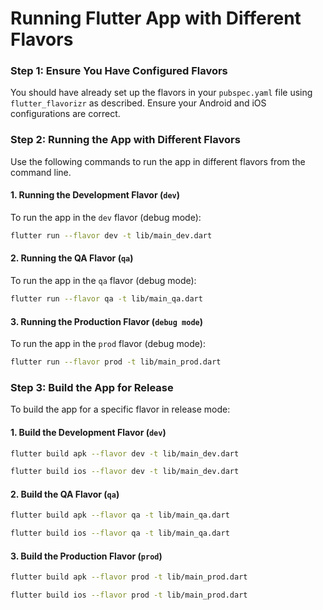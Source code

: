 # Running Flutter App with Different Flavors

### Step 1: Ensure You Have Configured Flavors
You should have already set up the flavors in your `pubspec.yaml` file using `flutter_flavorizr` as described. Ensure your Android and iOS configurations are correct.

### Step 2: Running the App with Different Flavors

Use the following commands to run the app in different flavors from the command line.

#### 1. **Running the Development Flavor (`dev`)**

To run the app in the `dev` flavor (debug mode):

```bash
flutter run --flavor dev -t lib/main_dev.dart
```

#### 2. **Running the QA Flavor (`qa`)**

To run the app in the `qa` flavor (debug mode):

```bash
flutter run --flavor qa -t lib/main_qa.dart
```

#### 3. **Running the Production Flavor (`debug mode`)**

To run the app in the `prod` flavor (debug mode):

```bash
flutter run --flavor prod -t lib/main_prod.dart
```

### Step 3: Build the App for Release

To build the app for a specific flavor in release mode:

#### 1. **Build the Development Flavor (`dev`)**

```bash
flutter build apk --flavor dev -t lib/main_dev.dart
```

```bash
flutter build ios --flavor dev -t lib/main_dev.dart
```

#### 2. **Build the QA Flavor (`qa`)**

```bash
flutter build apk --flavor qa -t lib/main_qa.dart
```

```bash
flutter build ios --flavor qa -t lib/main_qa.dart
```

#### 3. **Build the Production Flavor (`prod`)**

```bash
flutter build apk --flavor prod -t lib/main_prod.dart
```

```bash
flutter build ios --flavor prod -t lib/main_prod.dart
```
